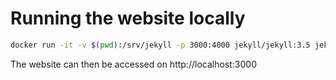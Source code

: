 # Running the website locally

```sh
docker run -it -v $(pwd):/srv/jekyll -p 3000:4000 jekyll/jekyll:3.5 jekyll serve
```

The website can then be accessed on http://localhost:3000